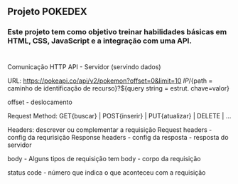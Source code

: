 ## Projeto POKEDEX

### Este projeto tem como objetivo treinar habilidades básicas em HTML, CSS, JavaScript e a integração com uma API.

#

Comunicação HTTP
API - Servidor (servindo dados)

URL: https://pokeapi.co/api/v2/pokemon?offset=0&limit=10
${IP}/${path = caminho de identificação de recurso}?${query string = estrut. chave=valor}

offset - deslocamento

Request Method: GET{buscar} | POST{inserir} | PUT{atualizar} | DELETE | ...

Headers: descrever ou complementar a requisição
Request headers - config da requrisição 
Response headers - config da resposta - resposta do servidor

body - Alguns tipos de requisição tem body - corpo da requisição

status code - número que indica o que aconteceu com a requisição